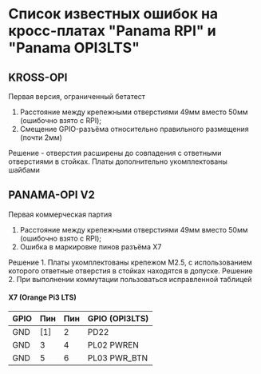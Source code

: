# Список известных ошибок на кросс-платах "Panama RPI" и "Panama OPI3LTS"

## KROSS-OPI
Первая версия, ограниченный бетатест
1. Расстояние между крепежными отверстиями 49мм вместо 50мм (ошибочно взято с RPI);
2. Смещение GPIO-разъёма относительно правильного размещения (почти 2мм)

Решение - отверстия расширены до совпадения с ответными отверстиями в стойках.
Платы дополнительно укомплектованы шайбами

## PANAMA-OPI V2
Первая коммерческая партия
1. Расстояние между крепежными отверстиями 49мм вместо 50мм (ошибочно взято с RPI);
2. Ошибка в маркировке пинов разъёма X7

Решение 1. Платы укомплектованы крепежом M2.5, с использованием которого ответные отверстия в стойках находятся в допуске.
Решение 2. При выполнении коммутации пользоваться исправленной таблицей

#### X7 (Orange Pi3 LTS)
| GPIO | Пин   | Пин | GPIO (OPI3LTS) |
|------|-------|-----|--------------|
| GND  | \[1\] |  2  | PD22         |
| GND  |  3    |  4  | PL02 PWREN   |
| GND  |  5    |  6  | PL03 PWR_BTN |

